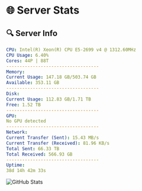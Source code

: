 # 🌐 Server Stats
## 🔍 Server Info
```yaml
CPU: Intel(R) Xeon(R) CPU E5-2699 v4 @ 1312.60MHz
CPU Usage: 6.40%
Cores: 44P | 88T
-----------------------------------
Memory:
Current Usage: 147.18 GB/503.74 GB
Available: 353.11 GB
-----------------------------------
Disk:
Current Usage: 112.83 GB/1.71 TB
Free: 1.52 TB
-----------------------------------
GPU:
No GPU detected
-----------------------------------
Network:
Current Transfer (Sent): 15.43 MB/s
Current Transfer (Received): 81.96 KB/s
Total Sent: 66.33 TB
Total Received: 566.93 GB
-----------------------------------
Uptime:
38d 14h 42m 33s
```
![GitHub Stats](https://img.shields.io/badge/Updated-2025-04-15_12:05:22-blue)